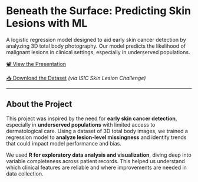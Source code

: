 # Beneath the Surface: Predicting Skin Lesions with ML

A logistic regression model designed to aid early skin cancer detection by analyzing 3D total body photography. Our model predicts the likelihood of malignant lesions in clinical settings, especially in underserved populations.

[📽️ View the Presentation](https://docs.google.com/presentation/d/1HVV0XMw2ewPjJDc42jUARw4lu4iKR50l5jvVxR1PcPQ/edit?usp=sharing)

[📥 Download the Dataset](https://drive.google.com/drive/folders/1QERvbpXwIlfCeM1OxMIRUwKniZLRxXrz) *(via ISIC Skin Lesion Challenge)*

---

## About the Project

This project was inspired by the need for **early skin cancer detection**, especially in **underserved populations** with limited access to dermatological care. Using a dataset of 3D total body images, we trained a regression model to **analyze lesion-level missingness** and identify trends that could impact model performance and bias.

We used **R for exploratory data analysis and visualization**, diving deep into variable completeness across patient records. This helped us understand which clinical features are reliable and where improvements are needed in data collection.
